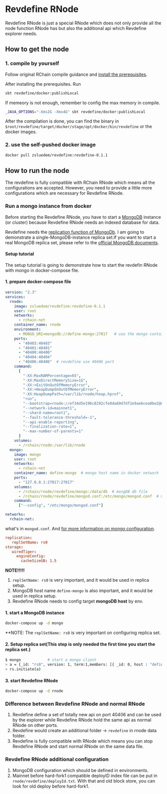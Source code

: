 # Revdefine RNode

Revdefine RNode is just a special RNode which does not only provide all the node function RNode 
has but also the additional api which Revdefine explorer needs.

## How to get the node

### 1. compile by yourself

Follow original RChain compile guidance and [install the prerequisites](https://github.com/rchain/rchain/blob/dev/DEVELOPER.md#prerequisites).

After installing the prerequisites. Run

```bash
sbt revdefine/docker:publishLocal
```

If memeory is not enough, remember to config the max memory in compile.

```bash
_JAVA_OPTIONS="-Xms2G -Xmx4G" sbt revdefine/docker:publishLocal
```

After the compilation is done, you can find the binary in `$root/revdefine/target/docker/stage/opt/docker/bin/revdefine`
or the docker images.

### 2. use the self-pushed docker image

```bash
docker pull zsluedem/revdefine:revdefine-0.1.1
```

## How to run the node

The revdefine is fully compatible with RChain RNode which means all the configurations are accepted. However, you 
need to provide a little more configurations which are necessary for Revdefine RNode.

### Run a mongo instance from docker

Before starting the Revdefine RNode, you have to start a [MongoDB](https://www.mongodb.com/) instance (or cluster) 
because Revdefine RNode needs an indexed database for data. 

Revdefine needs the [replication function of MongoDb](https://docs.mongodb.com/manual/replication/). I am going to 
demonstrate a single-MongoDB-instance replica set.If you want to start a real MongoDB replica set, please refer to the 
[official MongoDB documents](https://docs.mongodb.com/manual/administration/replica-set-deployment/). 

#### Setup tutorial

The setup tutorial is going to demonstrate how to start the revdefin RNode with mongo in 
docker-compose file.

#### 1. prepare docker-compose file


```yaml
version: "2.3"
services:
  rnode:
    image: zsluedem/revdefine:revdefine-0.1.1
    user: root
    networks:
      - rchain-net
    container_name: rnode
    environment:
      - MONGO_URI=mongodb://define-mongo:27017   # use the mongo container name as host name 
    ports:
      - "40403:40403"
      - "40401:40401"
      - "40400:40400"
      - "40404:40404"
      - "40406:40406"  # revdefine use 40406 port
    command:
      [
        "-XX:MaxRAMPercentage=65",
        "-XX:MaxDirectMemorySize=1G",
        "-XX:+ExitOnOutOfMemoryError",
        "-XX:+HeapDumpOnOutOfMemoryError",
        "-XX:HeapDumpPath=/var/lib/rnode/heap.hprof",
        "run",
        "--bootstrap=rnode://ef34d5e196c8292cfe0da69d7df2e9ae6cea0be2@node0.root-shard.mainnet.rchain.coop?protocol=40400&discovery=40404",
        "--network-id=mainnet1",
        "--shard-name=root1",
        "--fault-tolerance-threshold=-1",
        "--api-enable-reporting",
        "--finalization-rate=1",
        "--max-number-of-parents=1"
      ]
    volumes:
      - /rchain/rnode:/var/lib/rnode
  mongo:
    image: mongo
    user: root
    networks:
      - rchain-net
    container_name: define-mongo  # mongo host name in docker network
    ports:
      - "127.0.0.1:27017:27017"
    volumes:
      - /rchain/rnode/revdefine/mongo:/data/db  # mongDB db file
      - /rchain/rnode/revdefine/mongod.conf:/etc/mongo/mongod.conf  # mongoDB configuration
    command:
      ["--config", "/etc/mongo/mongod.conf"]

networks:
  rchain-net:
```

what's in `mongod.conf`. And [for more information on mongo configuration](https://docs.mongodb.com/manual/reference/configuration-options/).
```conf
replication:
   replSetName: rs0
storage:
   wiredTiger:
     engineConfig:
       cacheSizeGB: 1.5
```

**NOTE!!!!!**

1. `replSetName: rs0` is very important, and it would be used in replica setup.
2. MongoDB host name `define-mongo` is also important, and it would be used in replica setup.
3. Revdefine RNode needs to config target **mongoDB host** by env.

#### 1. start a MongoDB instance

```bash
docker-compose up -d mongo
```

**NOTE: The `replSetName: rs0` is very important on configuring replica set.

#### 2. Setup replica set(This step is only needed the first time you start the replica set.)

```bash
$ mongo            # start a mongo client 
> a = {_id: "rs0", version: 1, term:1,members: [{ _id: 0, host : "define-mongo:27017"}]}
> rs.initiate(a)
```

#### 3. start Revdefine RNode

```bash
docker-compose up -d rnode
```

### Difference between Revdefine RNode and normal RNode

1. Revdefine define a set of totally new api on port 40406 and can be used by the explorer while 
Revdefine RNode hold the same api as normal RNode on other ports.
2. Revdefine would create an additional folder -> `revdefine` in rnode data folder.
3. Revdefine is fully compatible with RNode which means you can stop Revdefine RNode and start 
   normal RNode on the same data file.
   
### Revdefine RNode additional configuration

1. MongoDB configuration which should be defined in environments.
2. Mainnet before hard-fork1 compatible deployID index file can be put 
   in `rnode/revdefine/deployId.txt`. With that and old block store, you can look for old deploy 
   before hard-fork1.